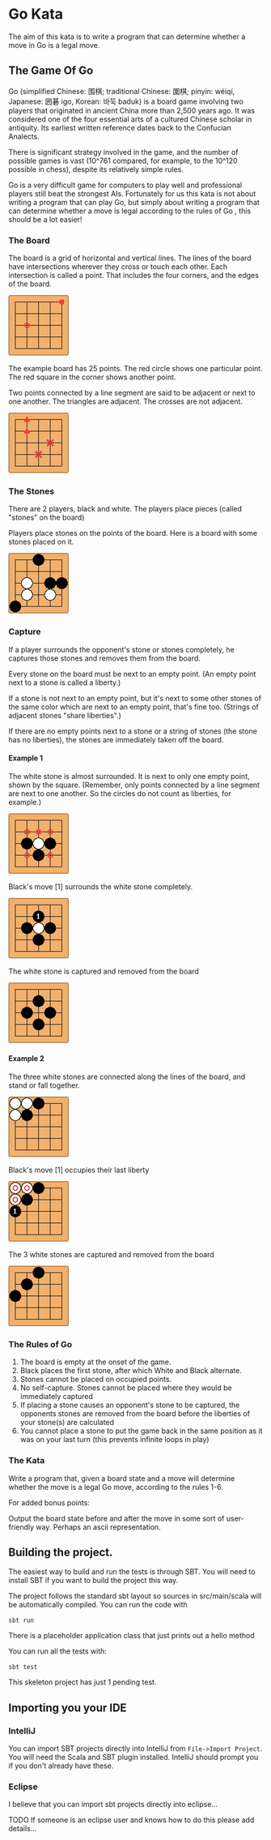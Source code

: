 # Go Kata

The aim of this kata is to write a program that can determine whether a move in Go is a legal move.  

## The Game Of Go

Go (simplified Chinese: 围棋; traditional Chinese: 圍棋; pinyin: wéiqí, Japanese: 囲碁 igo,  Korean: 바둑 baduk) is a board game involving two players that originated in ancient China more than 2,500 years ago. It was considered one of the four essential arts of a cultured Chinese scholar in antiquity. Its earliest written reference dates back to the Confucian Analects.

There is significant strategy involved in the game, and the number of possible games is vast (10^761 compared, for example, to the 10^120 possible in chess), despite its relatively simple rules.

Go is a very difficult game for computers to play well and professional players still beat the strongest AIs. Fortunately
for us this kata is not about writing a program that can play Go, but simply about writing a program that can determine whether a move is legal according to the rules of Go
, this should be  a lot easier!


### The Board

The board is a grid of horizontal and vertical lines. The lines of the board have intersections wherever they cross or touch each other. Each intersection is called a point. That includes the four corners, and the edges of the board.

![A go Board](https://raw.githubusercontent.com/SingaporeScalaProgrammers/gokata/master/images/empty_board.png)

The example board has 25 points. The red circle shows one particular point. The red square in the corner shows another point.

Two points connected by a line segment are said to be adjacent or next to one another. The triangles are adjacent. The crosses are not adjacent.

![A go Board](https://raw.githubusercontent.com/SingaporeScalaProgrammers/gokata/master/images/adjecent_demo.png)

### The Stones

There are 2 players, black and white. The players place pieces (called "stones" on the board)

Players place stones on the points of the board. Here is a board with some stones placed on it.

![A go Board](https://raw.githubusercontent.com/SingaporeScalaProgrammers/gokata/master/images/board_with_stones.png)


### Capture

If a player surrounds the opponent's stone or stones completely, he captures those stones and removes them from the board.

Every stone on the board must be next to an empty point. (An empty point next to a stone is called a liberty.)

If a stone is not next to an empty point, but it's next to some other stones of the same color which are next to an empty point, that's fine too. (Strings of adjacent stones "share liberties".)

If there are no empty points next to a stone or a string of stones (the stone has no liberties), the stones are immediately taken off the board.

#### Example 1

The white stone is almost surrounded. It is next to only one empty point, shown by the square. (Remember, only points connected by a line segment are next to one another. So the circles do not count as liberties, for example.)

![A go Board](https://raw.githubusercontent.com/SingaporeScalaProgrammers/gokata/master/images/capture1.png)

Black's move [1] surrounds the white stone completely.

![A go Board](https://raw.githubusercontent.com/SingaporeScalaProgrammers/gokata/master/images/capture2.png)

The white stone is captured and removed from the board

![A go Board](https://raw.githubusercontent.com/SingaporeScalaProgrammers/gokata/master/images/capture3.png)

#### Example 2


The three white stones are connected along the lines of the board, and stand or fall together.

![A go Board](https://raw.githubusercontent.com/SingaporeScalaProgrammers/gokata/master/images/capture4.png)

Black's move [1] occupies their last liberty

![A go Board](https://raw.githubusercontent.com/SingaporeScalaProgrammers/gokata/master/images/capture5.png)

The 3 white stones are captured and removed from the board

![A go Board](https://raw.githubusercontent.com/SingaporeScalaProgrammers/gokata/master/images/capture6.png)


### The Rules of Go

1. The board is empty at the onset of the game.
2. Black places the first stone, after which White and Black alternate.
3. Stones cannot be placed on occupied points.
4. No self-capture. Stones cannot be placed where they would be immediately captured
5. If placing a stone causes an opponent's stone to be captured, the opponents stones are removed from the board before the liberties of your stone(s) are calculated
6. You cannot place a stone to put the game back in the same position as it was on your last turn (this prevents infinite loops in play)

### The Kata

Write a program that, given a board state and a move will determine whether the move is a legal Go move, according to the rules 1-6.

For added bonus points:

Output the board state before and after the move in some sort of user-friendly way. Perhaps an ascii representation.


## Building the project.

The easiest way to build and run the tests is through SBT. You will need to install SBT if you want to build the project this way.

The project follows the standard sbt layout so sources in src/main/scala will be automatically compiled. You can run the code with

    sbt run

There is a placeholder application class that just prints out a hello method

You can run all the tests with:

    sbt test

This skeleton project has just 1 pending test.


## Importing you your IDE

### IntelliJ

You can import SBT projects directly into IntelliJ from ```File->Import Project```. You will need the Scala and SBT plugin installed.
IntelliJ should prompt you if you don't already have these.

### Eclipse

I believe that you can import sbt projects directly into eclipse...

TODO If someone is an eclipse user and knows how to do this please add details...


